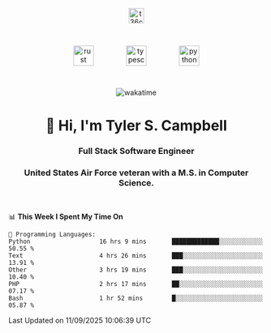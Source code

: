 <p align="center">
<a href="https://www.linkedin.com/in/t36campbell" target="blank"><img align="center" src="https://ik.imagekit.io/t36campbell/Portfolio/linkedin.png.original_m8bbGgPh6.png" alt="t36campbell" height="30" width="30" /></a>
</p>
<p align="center">
    <img src="https://rustacean.net/assets/rustacean-orig-noshadow.svg" alt="rust" width="40" height="40" style="margin: 6%;" />
    <img src="https://cdn.worldvectorlogo.com/logos/typescript.svg" alt="typescript" width="40" height="40" style="margin: 6%;" />
    <img src="https://cdn.worldvectorlogo.com/logos/python-5.svg" alt="python" width="40" height="40" style="margin: 6%;" />
</p>
<div align="center">
  
  ![wakatime](https://wakatime.com/badge/user/738aac7f-8868-4bc3-a1df-4c36703ee4b6.svg)
  
</div>

<h1 align="center">👋 Hi, I'm Tyler S. Campbell</h1>
<h3 align="center">Full Stack Software Engineer</h3>
<h3 align="center">United States Air Force veteran with a M.S. in Computer Science.</h3>
<br>

<!--START_SECTION:waka-->
📊 **This Week I Spent My Time On** 

```text
💬 Programming Languages: 
Python                   16 hrs 9 mins       █████████████░░░░░░░░░░░░   50.55 % 
Text                     4 hrs 26 mins       ███░░░░░░░░░░░░░░░░░░░░░░   13.91 % 
Other                    3 hrs 19 mins       ███░░░░░░░░░░░░░░░░░░░░░░   10.40 % 
PHP                      2 hrs 17 mins       ██░░░░░░░░░░░░░░░░░░░░░░░   07.17 % 
Bash                     1 hr 52 mins        █░░░░░░░░░░░░░░░░░░░░░░░░   05.87 % 
```


 Last Updated on 11/09/2025 10:06:39 UTC
<!--END_SECTION:waka-->
